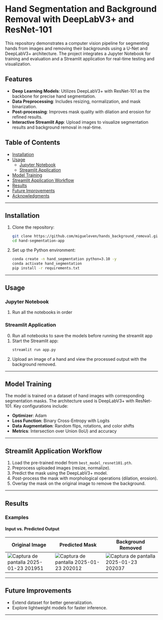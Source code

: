# Hand Segmentation and Background Removal with DeepLabV3+ and ResNet-101

This repository demonstrates a computer vision pipeline for segmenting hands from images and removing their backgrounds using a U-Net and DeepLabV3+ architecture. The project integrates a Jupyter Notebook for training and evaluation and a Streamlit application for real-time testing and visualization.

## Features

- **Deep Learning Models**: Utilizes DeepLabV3+ with ResNet-101 as the backbone for precise hand segmentation.
- **Data Preprocessing**: Includes resizing, normalization, and mask binarization.
- **Post-processing**: Improves mask quality with dilation and erosion for refined results.
- **Interactive Streamlit App**: Upload images to visualize segmentation results and background removal in real-time.

## Table of Contents

- [Installation](#installation)
- [Usage](#usage)
  - [Jupyter Notebook](#jupyter-notebook)
  - [Streamlit Application](#streamlit-application)
- [Model Training](#model-training)
- [Streamlit Application Workflow](#streamlit-application-workflow)
- [Results](#results)
- [Future Improvements](#future-improvements)
- [Acknowledgments](#acknowledgments)

---

## Installation

1. Clone the repository:
   ```bash
   git clone https://github.com/migueleven/hands_background_removal.git
   cd hand-segmentation-app
   ```

2. Set up the Python environment:
   ```bash
   conda create -n hand_segmentation python=3.10 -y
   conda activate hand_segmentation
   pip install -r requirements.txt
   ```

---

## Usage

### Jupyter Notebook

1. Run all the notebooks in order

### Streamlit Application
0. Run all notebooks to save the models before running the streamlit app
1. Start the Streamlit app:
   ```bash
   streamlit run app.py
   ```
2. Upload an image of a hand and view the processed output with the background removed.

---

## Model Training

The model is trained on a dataset of hand images with corresponding segmentation masks. The architecture used is DeepLabV3+ with ResNet-101. Key configurations include:

- **Optimizer**: Adam
- **Loss Function**: Binary Cross-Entropy with Logits
- **Data Augmentation**: Random flips, rotations, and color shifts
- **Metrics**: Intersection over Union (IoU) and accuracy

---

## Streamlit Application Workflow

1. Load the pre-trained model from `best_model_resnet101.pth`.
2. Preprocess uploaded images (resize, normalize).
3. Predict the mask using the DeepLabV3+ model.
4. Post-process the mask with morphological operations (dilation, erosion).
5. Overlay the mask on the original image to remove the background.

---

## Results

### Examples

#### Input vs. Predicted Output
| Original Image | Predicted Mask | Background Removed |
|----------------|----------------|---------------------|
| ![Captura de pantalla 2025-01-23 201951](https://github.com/user-attachments/assets/db1189d0-c503-4e6e-b406-f0a0c2b83219) | ![Captura de pantalla 2025-01-23 202012](https://github.com/user-attachments/assets/0c76ceec-a351-4710-9eee-be709dcb0f53) | ![Captura de pantalla 2025-01-23 202037](https://github.com/user-attachments/assets/17c5d3ae-aaa9-422b-9c77-bccaa74897ad) |

---

## Future Improvements

- Extend dataset for better generalization.
- Explore lightweight models for faster inference.

---

